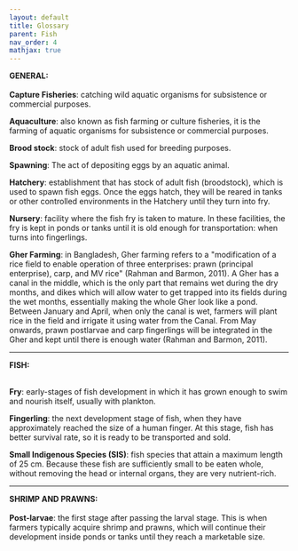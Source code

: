 ```yaml
---
layout: default
title: Glossary
parent: Fish
nav_order: 4
mathjax: true
---
```



<b>GENERAL:</b> <br> <br>
<b>Capture Fisheries</b>: catching wild aquatic organisms for subsistence or commercial purposes. <br>

<b>Aquaculture</b>: also known as fish farming or culture fisheries, it is the farming of aquatic organisms for subsistence or commercial purposes. <br>



<b>Brood stock</b>: stock of adult fish used for breeding purposes. <br>

<b>Spawning</b>: The act of depositing eggs by an aquatic animal. <br>

<b>Hatchery</b>: establishment that has stock of adult fish (broodstock), which is used to spawn fish eggs. Once the eggs hatch, they will be reared in tanks or other controlled environments in the Hatchery until they turn into fry. <br>

<b>Nursery</b>: facility where the fish fry is taken to mature. In these facilities, the fry is kept in ponds or tanks until it is old enough for transportation: when turns into fingerlings. <br>

<b>Gher Farming</b>: in Bangladesh, Gher farming refers to a "modification of  a  rice field to enable  operation of three enterprises:  prawn  (principal  enterprise),  carp,  and  MV rice" (Rahman and Barmon, 2011). A Gher has a canal in the middle, which is the only part that remains wet during the dry months, and dikes which will allow water to get trapped into its fields during the wet months, essentially making the whole Gher look like a pond. Between January and April, when only the canal is wet, farmers will plant rice in the field and irrigate it using water from the Canal. From May onwards, prawn postlarvae and carp fingerlings will be integrated in the Gher and kept until there is enough water (Rahman and Barmon, 2011).

<hr>
<b>FISH:</b> <br> <br>

<b>Fry</b>: early-stages of fish development in which it has grown enough to swim and nourish itself, usually with plankton.  <br>

 <b>Fingerling</b>: the next development stage of fish, when they have approximately reached the size of a human finger. At this stage, fish has better survival rate, so it is ready to be transported and sold. <br>

<b>Small Indigenous Species (SIS)</b>: fish species that attain a maximum length of 25 cm. Because these fish are sufficiently small to be eaten whole, without removing the head or internal organs, they are very nutrient-rich. 
<br>

<hr>
<b>SHRIMP AND PRAWNS:</b>
<br><br>
<b>Post-larvae</b>: the first stage after passing the larval stage. This is when farmers typically acquire shrimp and prawns, which will continue their development inside ponds or tanks until they reach a marketable size. <br>




